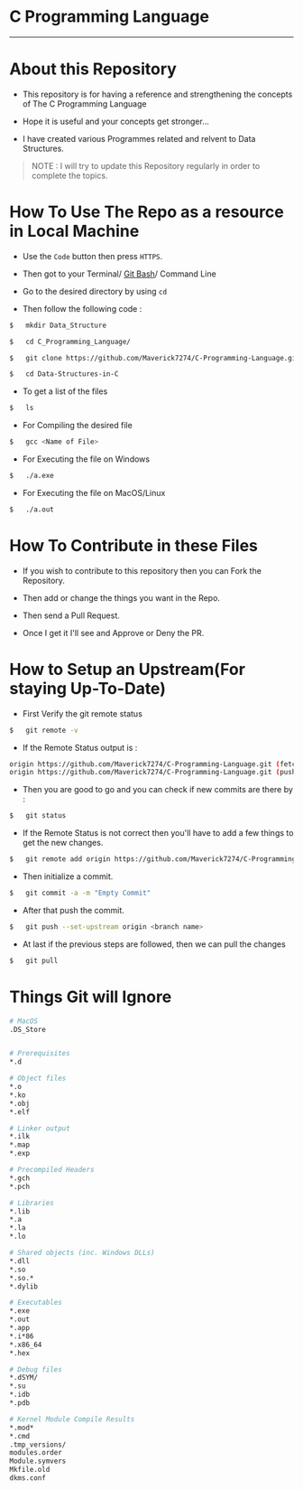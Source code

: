 # C Programming Language
---
# About this Repository

* This repository is for having a reference and strengthening the concepts of The C Programming Language

* Hope it is useful and your concepts get stronger...
* I have created various Programmes related and relvent to Data Structures.

> NOTE : I will try to update this Repository regularly in order to complete the topics.

# How To Use The Repo as a resource in Local Machine

* Use the `Code` button then press `HTTPS`.


* Then got to your Terminal/ [Git Bash](https://git-scm.com/download/win)/ Command Line
* Go to the desired directory by using `cd`
* Then follow the following code :

```bash
$   mkdir Data_Structure

$   cd C_Programming_Language/

$   git clone https://github.com/Maverick7274/C-Programming-Language.git

$   cd Data-Structures-in-C

```
* To get a list of the files

```bash
$   ls
```

* For Compiling the desired file

```bash
$   gcc <Name of File>
```

* For Executing the file on Windows

```bash
$   ./a.exe
```

* For Executing the file on MacOS/Linux

```bash
$   ./a.out
```

# How To Contribute in these Files

* If you wish to contribute to this repository then you can Fork the Repository.

* Then add or change the things you want in the Repo.
* Then send a Pull Request.
* Once I get it I'll see and Approve or Deny the PR.

# How to Setup an Upstream(For staying Up-To-Date)

* First Verify the git remote status

```bash
$   git remote -v
```

* If the Remote Status output is : 

```bash
origin https://github.com/Maverick7274/C-Programming-Language.git (fetch)
origin https://github.com/Maverick7274/C-Programming-Language.git (push)
```

* Then you are good to go and you can check if new commits are there by :

```bash
$   git status
```

* If the Remote Status is not correct then you'll have to add a few things to get the new changes.


```bash
$   git remote add origin https://github.com/Maverick7274/C-Programming-Language.git
```
* Then initialize a commit.

```bash
$   git commit -a -m "Empty Commit"
```
* After that push the commit.

```bash
$   git push --set-upstream origin <branch name>
```

* At last if the previous steps are followed, then we can pull the changes

```bash
$   git pull
```


# Things Git will Ignore

```bash
# MacOS
.DS_Store


# Prerequisites
*.d

# Object files
*.o
*.ko
*.obj
*.elf

# Linker output
*.ilk
*.map
*.exp

# Precompiled Headers
*.gch
*.pch

# Libraries
*.lib
*.a
*.la
*.lo

# Shared objects (inc. Windows DLLs)
*.dll
*.so
*.so.*
*.dylib

# Executables
*.exe
*.out
*.app
*.i*86
*.x86_64
*.hex

# Debug files
*.dSYM/
*.su
*.idb
*.pdb

# Kernel Module Compile Results
*.mod*
*.cmd
.tmp_versions/
modules.order
Module.symvers
Mkfile.old
dkms.conf

```